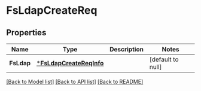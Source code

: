 # FsLdapCreateReq

## Properties
Name | Type | Description | Notes
------------ | ------------- | ------------- | -------------
**FsLdap** | [***FsLdapCreateReqInfo**](FSLdapCreateReq_Info.md) |  | [default to null]

[[Back to Model list]](../README.md#documentation-for-models) [[Back to API list]](../README.md#documentation-for-api-endpoints) [[Back to README]](../README.md)



